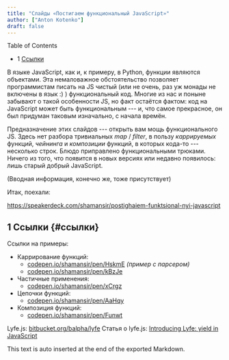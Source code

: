 ```yaml
---
title: "Слайды «Постигаем функциональный JavaScript»"
author: ["Anton Kotenko"]
draft: false
---
```


<div class="ox-hugo-toc toc has-section-numbers">

<div class="heading">Table of Contents</div>

- <span class="section-num">1</span> [Ссылки](#ссылки)

</div>
<!--endtoc-->

В языке JavaScript, как и, к примеру, в Python, функции являются объектами. Эта немаловажное обстоятельство позволяет программистам писать на JS чистый (или не очень, раз уж монады не включены в язык :) ) функциональный код. Многие из нас и поныне забывают о такой особенности JS, но факт остаётся фактом: код на JavaScript может быть функциональным --- и, что самое прекрасное, он был придуман таковым изначально, с начала времён.

Предназначение этих слайдов --- открыть вам мощь функционального JS. Здесь нет разбора тривиальных _map_ / _filter_, в пользу _каррируемых_ функций, _чейнинга_ и _композиции_ функций, в которых кода-то --- несколько строк. Блюдо приправлено функциональными трюками. Ничего из того, что появится в новых версиях или недавно появилось: лишь старый добрый JavaScript.

(Вводная информация, конечно же, тоже присутствует)

Итак, поехали:

<https://speakerdeck.com/shamansir/postighaiem-funktsional-nyi-javascript>


## <span class="section-num">1</span> Ссылки {#ссылки}

Ссылки на примеры:

-   Каррирование функций:
    -   [codepen.io/shamansir/pen/HskmE](http://codepen.io/shamansir/pen/HskmE) _(пример с парсером)_
    -   [codepen.io/shamansir/pen/kBzJe](http://codepen.io/shamansir/pen/kBzJe)
-   Частичные применения:
    -   [codepen.io/shamansir/pen/xCrgz](http://codepen.io/shamansir/pen/xCrgz)
-   Цепочки функций:
    -   [codepen.io/shamansir/pen/AaHqy](http://codepen.io/shamansir/pen/AaHqy)
-   Композиция функций:
    -   [codepen.io/shamansir/pen/Funwt](http://codepen.io/shamansir/pen/Funwt)

Lyfe.js: [bitbucket.org/balpha/lyfe](http://bitbucket.org/balpha/lyfe) Статья о lyfe.js: [Introducing Lyfe: yield in JavaScript](http://balpha.de/2011/06/introducing-lyfe-yield-in-javascript)


This text is auto inserted at the end of the exported Markdown.
